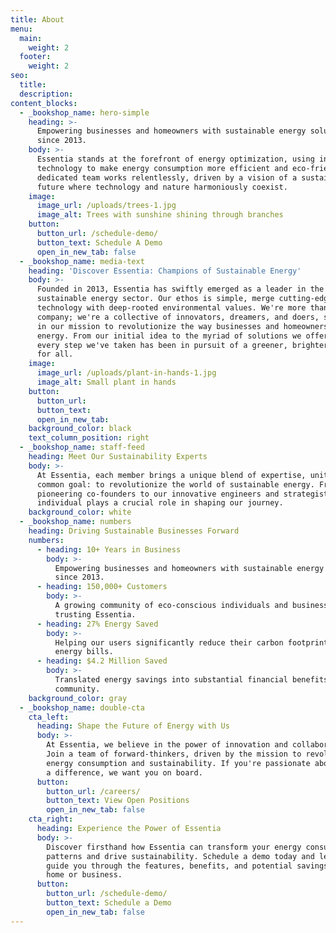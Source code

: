 ```yaml
---
title: About
menu:
  main:
    weight: 2
  footer:
    weight: 2
seo:
  title:
  description:
content_blocks:
  - _bookshop_name: hero-simple
    heading: >-
      Empowering businesses and homeowners with sustainable energy solutions
      since 2013.
    body: >-
      Essentia stands at the forefront of energy optimization, using innovative
      technology to make energy consumption more efficient and eco-friendly. Our
      dedicated team works relentlessly, driven by a vision of a sustainable
      future where technology and nature harmoniously coexist.
    image:
      image_url: /uploads/trees-1.jpg
      image_alt: Trees with sunshine shining through branches
    button:
      button_url: /schedule-demo/
      button_text: Schedule A Demo
      open_in_new_tab: false
  - _bookshop_name: media-text
    heading: 'Discover Essentia: Champions of Sustainable Energy'
    body: >-
      Founded in 2013, Essentia has swiftly emerged as a leader in the
      sustainable energy sector. Our ethos is simple, merge cutting-edge
      technology with deep-rooted environmental values. We're more than just a
      company; we're a collective of innovators, dreamers, and doers, steadfast
      in our mission to revolutionize the way businesses and homeowners consume
      energy. From our initial idea to the myriad of solutions we offer today,
      every step we've taken has been in pursuit of a greener, brighter future
      for all.
    image:
      image_url: /uploads/plant-in-hands-1.jpg
      image_alt: Small plant in hands
    button:
      button_url:
      button_text:
      open_in_new_tab:
    background_color: black
    text_column_position: right
  - _bookshop_name: staff-feed
    heading: Meet Our Sustainability Experts
    body: >-
      At Essentia, each member brings a unique blend of expertise, united by a
      common goal: to revolutionize the world of sustainable energy. From our
      pioneering co-founders to our innovative engineers and strategists, every
      individual plays a crucial role in shaping our journey.
    background_color: white
  - _bookshop_name: numbers
    heading: Driving Sustainable Businesses Forward
    numbers:
      - heading: 10+ Years in Business
        body: >-
          Empowering businesses and homeowners with sustainable energy solutions
          since 2013.
      - heading: 150,000+ Customers
        body: >-
          A growing community of eco-conscious individuals and businesses
          trusting Essentia.
      - heading: 27% Energy Saved
        body: >-
          Helping our users significantly reduce their carbon footprint and
          energy bills.
      - heading: $4.2 Million Saved
        body: >-
          Translated energy savings into substantial financial benefits for our
          community.
    background_color: gray
  - _bookshop_name: double-cta
    cta_left:
      heading: Shape the Future of Energy with Us
      body: >-
        At Essentia, we believe in the power of innovation and collaboration.
        Join a team of forward-thinkers, driven by the mission to revolutionize
        energy consumption and sustainability. If you're passionate about making
        a difference, we want you on board.
      button:
        button_url: /careers/
        button_text: View Open Positions
        open_in_new_tab: false
    cta_right:
      heading: Experience the Power of Essentia
      body: >-
        Discover firsthand how Essentia can transform your energy consumption
        patterns and drive sustainability. Schedule a demo today and let us
        guide you through the features, benefits, and potential savings for your
        home or business.
      button:
        button_url: /schedule-demo/
        button_text: Schedule a Demo
        open_in_new_tab: false
---
```

